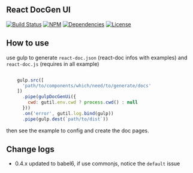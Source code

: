 ## React DocGen UI

[![Build Status](https://img.shields.io/travis/morlay/react-docgen-ui.svg?style=flat-square)](https://travis-ci.org/morlay/react-docgen-ui)
[![NPM](https://img.shields.io/npm/v/react-docgen-ui.svg?style=flat-square)](https://npmjs.org/package/react-docgen-ui)
[![Dependencies](https://img.shields.io/david/morlay/react-docgen-ui.svg?style=flat-square)](https://david-dm.org/morlay/react-docgen-ui)
[![License](https://img.shields.io/npm/l/react-docgen-ui.svg?style=flat-square)](https://npmjs.org/package/react-docgen-ui)

## How to use

use gulp to generate `react-doc.json` (react-doc infos with examples) and `react-doc.js` (requires in all example)

```js

    gulp.src([
      'path/to/components/which/need/to/generate/docs'
    ])
      .pipe(gulpDocGenUi({
        cwd: gutil.env.cwd ? process.cwd() : null
      }))
      .on('error', gutil.log.bind(gulp))
      .pipe(gulp.dest(`path/to/dist`))

```

then see the example to config and create the doc pages.


## Change logs

* 0.4.x updated to babel6, if use commonjs, notice the `default` issue
